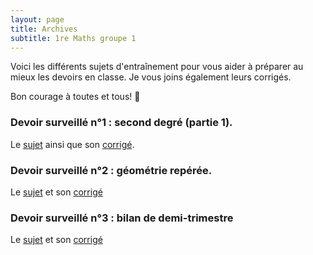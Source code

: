 ```yaml
---
layout: page
title: Archives
subtitle: 1re Maths groupe 1
---
```


Voici les différents sujets d'entraînement pour vous aider à préparer au mieux les devoirs en classe. Je vous joins également leurs corrigés.

Bon courage à toutes et tous! :punch:



### Devoir surveillé n°1 : second degré (partie 1).

Le [sujet](/devoirs.blancs/DS1.2nd.degre.pdf) ainsi que son [corrigé](/devoirs.blancs/Correction.DS1.2nd.degre.pdf).

### Devoir surveillé n°2 : géométrie repérée.

Le [sujet](/devoirs.blancs/DS2.geo.reperee.pdf) et son [corrigé](/devoirs.blancs/Correction.DS2.Geo.reperee.pdf)


### Devoir surveillé n°3 : bilan de demi-trimestre 

Le [sujet](/devoirs.blancs/DS3.Second.Degre(2).geo.reperee.pdf) et son [corrigé](/devoirs.blancs/Correction.DS2.Geo.reperee.pdf)
